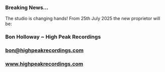 ### Breaking News...

The studio is changing hands! From 25th July 2025 the new proprietor will be:
    
### Bon Holloway ~ High Peak Recordings

### bon@highpeakrecordings.com

### www.highpeakrecordings.com



